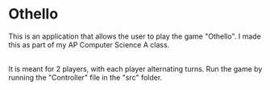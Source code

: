 # Othello

This is an application that allows the user to play the game "Othello".  I made this as part of my AP Computer Science A class.

<br>It is meant for 2 players, with each player alternating turns.  Run the game by running the "Controller" file in the "src" folder.
